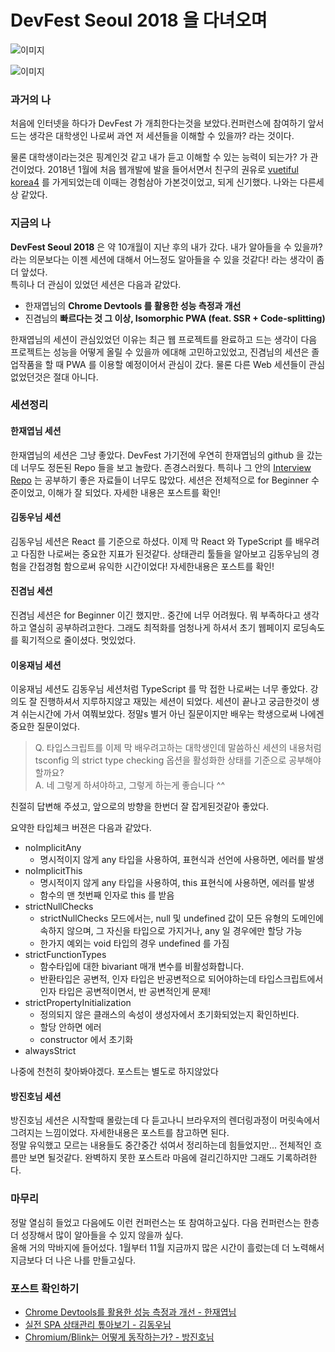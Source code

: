 # DevFest Seoul 2018 을 다녀오며
![이미지](https://t1.daumcdn.net/cfile/tistory/99B5C24D5BE7E4DD3B)

![이미지](https://t1.daumcdn.net/cfile/tistory/99DD474D5BE7E4DF31)

### 과거의 나
처음에 인터넷을 하다가 DevFest 가 개최한다는것을 보았다.컨퍼런스에 참여하기 앞서 드는 생각은 대학생인 나로써 과연 저 세션들을 이해할 수 있을까? 라는 것이다.  

물론 대학생이라는것은 핑계인것 같고 내가 듣고 이해할 수 있는 능력이 되는가? 가 관건이었다. 2018년 1월에 처음 웹개발에 발을 들어서면서 친구의 권유로 [vuetiful korea4](https://heecheolman.github.io/#/what/posts/1) 를 가게되었는데 이때는 경험삼아 가본것이었고, 되게 신기했다. 나와는 다른세상 같았다.

### 지금의 나
**DevFest Seoul 2018** 은 약 10개월이 지난 후의 내가 갔다. 내가 알아들을 수 있을까? 라는 의문보다는 이젠 세션에 대해서 어느정도 알아들을 수 있을 것같다! 라는 생각이 좀 더 앞섰다.  
특히나 더 관심이 있었던 세션은 다음과 같았다.

* 한재엽님의 **Chrome Devtools 를 활용한 성능 측정과 개선**
* 진겸님의 **빠르다는 것 그 이상, Isomorphic PWA (feat. SSR + Code-splitting)**  

한재엽님의 세션이 관심있었던 이유는 최근 웹 프로젝트를 완료하고 드는 생각이 다음 프로젝트는 성능을 어떻게 올릴 수 있을까 에대해 고민하고있었고, 진겸님의 세션은 졸업작품을 할 때 PWA 를 이용할 예정이어서 관심이 갔다. 물론 다른 Web 세션들이 관심없었던것은 절대 아니다.


### 세션정리

#### 한재엽님 세션
한재엽님의 세션은 그냥 좋았다. DevFest 가기전에 우연히 한재엽님의 github 을 갔는데 너무도 정돈된 Repo 들을 보고 놀랐다. 존경스러웠다. 특히나 그 안의 [Interview Repo](https://github.com/JaeYeopHan/Interview_Question_for_Beginner) 는 공부하기 좋은 자료들이 너무도 많았다. 세션은 전체적으로 for Beginner 수준이었고, 이해가 잘 되었다. 자세한 내용은 포스트를 확인!

#### 김동우님 세션
김동우님 세션은 React 를 기준으로 하셨다. 이제 막 React 와 TypeScript 를 배우려고 다짐한 나로써는 중요한 지표가 된것같다. 상태관리 툴들을 알아보고 김동우님의 경험을 간접경험 함으로써 유익한 시간이었다! 자세한내용은 포스트를 확인!

#### 진겸님 세션
진겸님 세션은 for Beginner 이긴 했지만.. 중간에 너무 어려웠다. 뭐 부족하다고 생각하고 열심히 공부하려고한다. 그래도 최적화를 엄청나게 하셔서 초기 웹페이지 로딩속도를 획기적으로 줄이셨다. 멋있었다.

#### 이웅재님 세션
이웅재님 세션도 김동우님 세션처럼 TypeScript 를 막 접한 나로써는 너무 좋았다. 강의도 잘 진행하셔서 지루하지않고 재밌는 세션이 되었다. 세션이 끝나고 궁금한것이 생겨 쉬는시간에 가서 여쭤보았다. 정말s 별거 아닌 질문이지만 배우는 학생으로써 나에겐 중요한 질문이었다.

> Q. 타입스크립트를 이제 막 배우려고하는 대학생인데 말씀하신 세션의 내용처럼 tsconfig 의 strict type checking 옵션을 활성화한 상태를 기준으로 공부해야할까요?  
A. 네 그렇게 하셔야하고, 그렇게 하는게 좋습니다 ^^

친절히 답변해 주셨고, 앞으로의 방향을 한번더 잘 잡게된것같아 좋았다.

요약한 타입체크 버젼은 다음과 같았다.
- noImplicitAny
  - 명시적이지 않게 any 타입을 사용하여, 표현식과 선언에 사용하면, 에러를 발생
- noImplicitThis
  - 명시적이지 않게 any 타입을 사용하여, this 표현식에 사용하면, 에러를 발생
  - 함수의 맨 첫번째 인자로 this 를 받음
- strictNullChecks
  - strictNullChecks 모드에서는, null 및 undefined 값이 모든 유형의 도메인에 속하지 않으며, 그 자신을 타입으로 가지거나, any 일 경우에만 할당 가능
  - 한가지 예외는 void 타입의 경우 undefined 를 가짐
- strictFunctionTypes
  - 함수타입에 대한 bivariant 매개 변수를 비활성화합니다.
  - 반환타입은 공변적, 인자 타입은 반공변적으로 되어야하는데 타입스크립트에서 인자 타입은 공변적이면서, 반 공변적인게 문제!
- strictPropertyInitialization
  - 정의되지 않은 클래스의 속성이 생성자에서 초기화되었는지 확인하빈다.
  - 할당 안하면 에러
  - constructor 에서 초기화
- alwaysStrict

나중에 천천히 찾아봐야겠다. 포스트는 별도로 하지않았다

#### 방진호님 세션
방진호님 세션은 시작할때 몰랐는데 다 듣고나니 브라우저의 렌더링과정이 머릿속에서 그려지는 느낌이었다. 자세한내용은 포스트를 참고하면 된다.   
정말 유익했고 모르는 내용들도 중간중간 섞여서 정리하는데 힘들었지만... 전체적인 흐름만 보면 될것같다. 완벽하지 못한 포스트라 마음에 걸리긴하지만 그래도 기록하려한다.



### 마무리
정말 열심히 들었고 다음에도 이런 컨퍼런스는 또 참여하고싶다. 다음 컨퍼런스는 한층 더 성장해서 많이 알아들을 수 있지 않을까 싶다.  
올해 거의 막바지에 들어섰다. 1월부터 11월 지금까지 많은 시간이 흘렀는데 더 노력해서 지금보다 더 나은 나를 만들고싶다.


### 포스트 확인하기
* [Chrome Devtools를 활용한 성능 측정과 개선 - 한재엽님](https://heecheolman.github.io/#/what/posts/5)
* [실전 SPA 상태관리 톺아보기 - 김동우님](https://heecheolman.github.io/#/what/posts/6)
* [Chromium/Blink는 어떻게 동작하는가? - 방진호님](https://heecheolman.github.io/#/what/posts/7)
